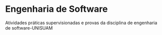 # Engenharia de Software
 Atividades práticas supervisionadas e provas da disciplina de engenharia de software-UNISUAM